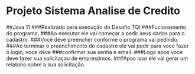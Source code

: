 # Projeto Sistema Analise de Credito
##Java 11
###Realizado para execução do Desafio TQI
###Fucionamento do programa;
###Ao executar ele vai começar a pedir seus dados para o cadastro.
###Você deve preencher conforme o programa vai pedindo.
###Ao terminar o preenchimento do cadastro ele vai pedir para voce fazer o login, voce deve 
###confirmar sua senha e email.
###Logo apos voce deve fazer sua solicitaçao de emprestimos.
###Apos isso ele vai gerar um relatorio sobre a sua solicitação.


